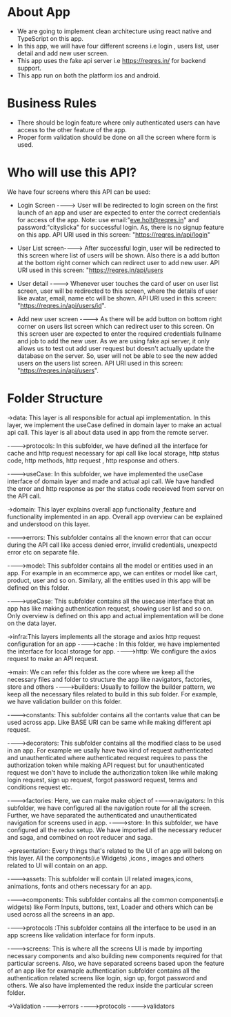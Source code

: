 # About App

- We are going to implement clean architecture using react native and TypeScript on this app.
- In this app, we will have four different screens i.e login , users list, user detail and add new user screen.
- This app uses the fake api server i.e https://reqres.in/ for backend support.
- This app run on both the platform ios and android.

# Business Rules

- There should be login feature where only authenticated users can have access to the other feature of the app.
- Proper form validation should be done on all the screen where form is used.

# Who will use this API?

We have four screens where this API can be used:

- Login Screen ----> User will be redirected to login screen on the first launch of an app and user are expected to enter the correct credentials for access of the app. Note: use email:"eve.holt@reqres.in" and password:"cityslicka" for successful login. As, there is no signup feature on this app. API URl used in this screen: "https://reqres.in/api/login"

- User List screen----> After successful login, user will be redirected to this screen where list of users will be shown. Also there is a add button at the bottom right corner which can redirect user to add new user. API URl used in this screen: "https://reqres.in/api/users

- User detail ----> Whenever user touches the card of user on user list screen, user will be redirected to this screen, where the details of user like avatar, email, name etc will be shown. API URl used in this screen: "https://reqres.in/api/users/id".

- Add new user screen ----> As there will be add button on bottom right corner on users list screen which can redirect user to this screen. On this screen user are expected to enter the required credentials fullname and job to add the new user. As we are using fake api server, it only allows us to test out add user request but doesn't actually update the database on the server. So, user will not be able to see the new added users on the users list screen. API URl used in this screen: "https://reqres.in/api/users".

# Folder Structure

->data: This layer is all responsible for actual api implementation. In this layer, we implement the useCase defined in domain layer to make an actual api call. This layer is all about data used in app from the remote server.

---->protocols: In this subfolder, we have defined all the interface for cache and http request necessary for api call like local storage, http status code, http methods, http request , http response and others.

---->useCase: In this subfolder, we have implemented the useCase interface of domain layer and made and actual api call. We have handled the error and http response as per the status code receieved from server on the API call.

->domain: This layer explains overall app functionality ,feature and functionality implemented in an app. Overall app overview can be explained and understood on this layer.

---->errors: This subfolder contains all the known error that can occur during the API call like access denied error, invalid credentials, unexpectd error etc on separate file.

---->model: This subfolder contains all the model or entities used in an app. For example in an ecommerce app, we can entites or model like cart, product, user and so on. Similary, all the entities used in this app will be defined on this folder.

---->useCase: This subfolder contains all the usecase interface that an app has like making authentication request, showing user list and so on. Only overview is defined on this app and actual implementation will be done on the data layer.

->infra:This layers implements all the storage and axios http request configuration for an app
---->cache : In this folder, we have implemented the interface for local storage for app. 
---->http: We configure the axios request to make an API request.

->main: We can refer this folder as the core where we keep all the necessary files and folder to structure the app like navigators, factories, store and others
---->builders: Usually to folllow the builder pattern, we keep all the necessary files related to build in this sub folder. For example, we have validation builder on this folder.

---->constants: This subfolder contains all the contants value that can be used across app. Like BASE URl can be same while making different api request.

---->decorators: This subfolder contains all the modified class to be used in an app. For example we usally have two kind of request authenticated and unauthenticated where authenticated request requires to pass the authorization token while making API request but for unauthenticated request we don't have to include the authorization token like while making login request, sign up request, forgot password request, terms and conditions request etc.

---->factories: Here, we can make make object of
---->navigators: In this subfolder, we have configured all the navigation route for all the screen. Further, we have separated the authenticated and unauthenticated navigation for screens used in app.
---->store: In this subfolder, we have configured all the redux setup. We have imported all the necessary reducer and saga, and combined on root reducer and saga.

->presentation: Every things that's related to the UI of an app will belong on this layer. All the components(i.e Widgets) ,icons , images and others related to UI will contain on an app.

---->assets: This subfolder will contain UI related images,icons, animations, fonts and others necessary for an app.

---->components: This subfolder contains all the common components(i.e widgets) like Form Inputs, buttons, text, Loader and others which can be used across all the screens in an app.

---->protocols :This subfolder contains all the interface to be used in an app screens like validation interface for form inputs.

---->screens: This is where all the screens UI is made by importing necessary components and also building new components required for that particular screens. Also, we have separated screens based upon the feature of an app like for examaple authentication subfolder contains all the authentication related screens like login, sign up, forgot password and others. We also have implemented the redux inside the particular screen folder.

->Validation
---->errors
---->protocols
---->validators
